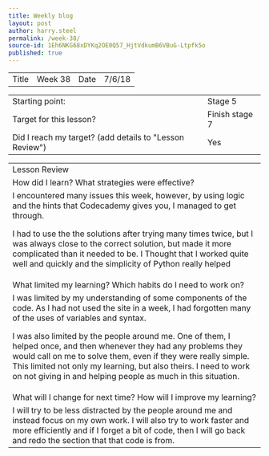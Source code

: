 ```yaml
---
title: Weekly blog
layout: post
author: harry.steel
permalink: /week-38/
source-id: 1Eh6NKG68xDYKq2OE0Q57_HjtVdkumB6VBuG-Ltpfk5o
published: true
---
```

<table>
  <tr>
    <td>Title</td>
    <td>Week 38</td>
    <td>Date</td>
    <td>7/6/18</td>
  </tr>
</table>


<table>
  <tr>
    <td>Starting point:</td>
    <td>Stage 5</td>
  </tr>
  <tr>
    <td>Target for this lesson?</td>
    <td>Finish stage 7</td>
  </tr>
  <tr>
    <td>Did I reach my target? 
(add details to "Lesson Review")</td>
    <td>Yes</td>
  </tr>
</table>


<table>
  <tr>
    <td>Lesson Review</td>
  </tr>
  <tr>
    <td>How did I learn? What strategies were effective? </td>
  </tr>
  <tr>
    <td>I encountered many issues this week, however, by using logic and the hints that Codecademy gives you, I managed to get through.

I had to use the the solutions after trying many times twice, but I was always close to the correct solution, but made it more complicated than it needed to be.  I Thought that I worked quite well and quickly and the simplicity of Python really helped 

</td>
  </tr>
  <tr>
    <td>What limited my learning? Which habits do I need to work on? </td>
  </tr>
  <tr>
    <td>I was limited by my understanding of some components of the code. As I had not used the site in a week, I had forgotten many of the uses of variables and syntax.

I was also limited by  the people around me. One of them, I helped once, and then whenever they had any problems they would call on me to solve them, even if they were really simple. This limited not only my learning, but also theirs. I need to work on not giving in and helping people as much in this situation.</td>
  </tr>
  <tr>
    <td>What will I change for next time? How will I improve my learning?</td>
  </tr>
  <tr>
    <td>I will try to be less distracted by the people around me and instead focus on my own work. I will also try to work faster and more efficiently and if I forget a bit of code, then I will go back and redo the section that that code is from.</td>
  </tr>
</table>


